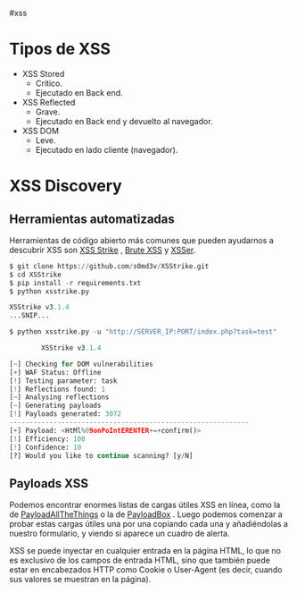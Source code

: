 #xss
# Tipos de XSS

- XSS Stored 
	- Crítico.
	- Ejecutado en Back end.
- XSS Reflected
	- Grave.
	- Ejecutado en Back end y devuelto al navegador.
- XSS DOM
	- Leve.
	- Ejecutado en lado cliente (navegador).

# XSS Discovery

## Herramientas automatizadas

Herramientas de código abierto más comunes que pueden ayudarnos a descubrir XSS son [XSS Strike](https://github.com/s0md3v/XSStrike) , [Brute XSS](https://github.com/rajeshmajumdar/BruteXSS) y [XSSer](https://github.com/epsylon/xsser).

```python
$ git clone https://github.com/s0md3v/XSStrike.git
$ cd XSStrike
$ pip install -r requirements.txt
$ python xsstrike.py

XSStrike v3.1.4
...SNIP...
```

```python
$ python xsstrike.py -u "http://SERVER_IP:PORT/index.php?task=test" 

        XSStrike v3.1.4

[~] Checking for DOM vulnerabilities 
[+] WAF Status: Offline 
[!] Testing parameter: task 
[!] Reflections found: 1 
[~] Analysing reflections 
[~] Generating payloads 
[!] Payloads generated: 3072 
------------------------------------------------------------
[+] Payload: <HtMl%09onPoIntERENTER+=+confirm()> 
[!] Efficiency: 100 
[!] Confidence: 10 
[?] Would you like to continue scanning? [y/N]
```


## Payloads XSS

Podemos encontrar enormes listas de cargas útiles XSS en línea, como la de [PayloadAllTheThings](https://github.com/swisskyrepo/PayloadsAllTheThings/blob/master/XSS%20Injection/README.md) o la de [PayloadBox](https://github.com/payloadbox/xss-payload-list) . Luego podemos comenzar a probar estas cargas útiles una por una copiando cada una y añadiéndolas a nuestro formulario, y viendo si aparece un cuadro de alerta.

XSS se puede inyectar en cualquier entrada en la página HTML, lo que no es exclusivo de los campos de entrada HTML, sino que también puede estar en encabezados HTTP como Cookie o User-Agent (es decir, cuando sus valores se muestran en la página).


